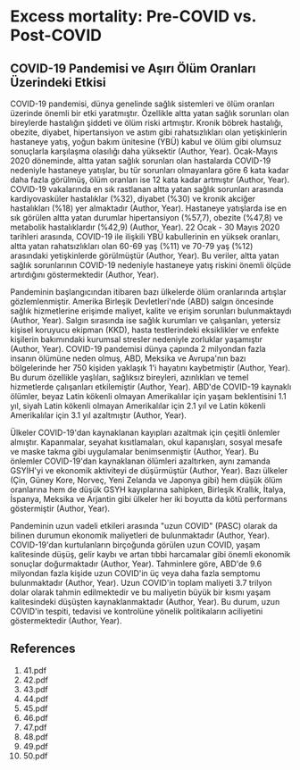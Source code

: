 # Excess mortality: Pre-COVID vs. Post-COVID

## COVID-19 Pandemisi ve Aşırı Ölüm Oranları Üzerindeki Etkisi

COVID-19 pandemisi, dünya genelinde sağlık sistemleri ve ölüm oranları üzerinde önemli bir etki yaratmıştır. Özellikle altta yatan sağlık sorunları olan bireylerde hastalığın şiddeti ve ölüm riski artmıştır. Kronik böbrek hastalığı, obezite, diyabet, hipertansiyon ve astım gibi rahatsızlıkları olan yetişkinlerin hastaneye yatış, yoğun bakım ünitesine (YBÜ) kabul ve ölüm gibi olumsuz sonuçlarla karşılaşma olasılığı daha yüksektir (Author, Year). Ocak-Mayıs 2020 döneminde, altta yatan sağlık sorunları olan hastalarda COVID-19 nedeniyle hastaneye yatışlar, bu tür sorunları olmayanlara göre 6 kata kadar daha fazla görülmüş, ölüm oranları ise 12 kata kadar artmıştır (Author, Year). COVID-19 vakalarında en sık rastlanan altta yatan sağlık sorunları arasında kardiyovasküler hastalıklar (%32), diyabet (%30) ve kronik akciğer hastalıkları (%18) yer almaktadır (Author, Year). Hastaneye yatışlarda ise en sık görülen altta yatan durumlar hipertansiyon (%57,7), obezite (%47,8) ve metabolik hastalıklardır (%42,9) (Author, Year). 22 Ocak - 30 Mayıs 2020 tarihleri arasında, COVID-19 ile ilişkili YBÜ kabullerinin en yüksek oranları, altta yatan rahatsızlıkları olan 60-69 yaş (%11) ve 70-79 yaş (%12) arasındaki yetişkinlerde görülmüştür (Author, Year). Bu veriler, altta yatan sağlık sorunlarının COVID-19 nedeniyle hastaneye yatış riskini önemli ölçüde artırdığını göstermektedir (Author, Year).

Pandeminin başlangıcından itibaren bazı ülkelerde ölüm oranlarında artışlar gözlemlenmiştir. Amerika Birleşik Devletleri'nde (ABD) salgın öncesinde sağlık hizmetlerine erişimde maliyet, kalite ve erişim sorunları bulunmaktaydı (Author, Year). Salgın sırasında ise sağlık kurumları ve çalışanları, yetersiz kişisel koruyucu ekipman (KKD), hasta testlerindeki eksiklikler ve enfekte kişilerin bakımındaki kurumsal stresler nedeniyle zorluklar yaşamıştır (Author, Year). COVID-19 pandemisi dünya çapında 2 milyondan fazla insanın ölümüne neden olmuş, ABD, Meksika ve Avrupa'nın bazı bölgelerinde her 750 kişiden yaklaşık 1'i hayatını kaybetmiştir (Author, Year). Bu durum özellikle yaşlıları, sağlıksız bireyleri, azınlıkları ve temel hizmetlerde çalışanları etkilemiştir (Author, Year). ABD'de COVID-19 kaynaklı ölümler, beyaz Latin kökenli olmayan Amerikalılar için yaşam beklentisini 1.1 yıl, siyah Latin kökenli olmayan Amerikalılar için 2.1 yıl ve Latin kökenli Amerikalılar için 3.1 yıl azaltmıştır (Author, Year).

Ülkeler COVID-19'dan kaynaklanan kayıpları azaltmak için çeşitli önlemler almıştır. Kapanmalar, seyahat kısıtlamaları, okul kapanışları, sosyal mesafe ve maske takma gibi uygulamalar benimsenmiştir (Author, Year). Bu önlemler COVID-19'dan kaynaklanan ölümleri azaltırken, aynı zamanda GSYİH'yi ve ekonomik aktiviteyi de düşürmüştür (Author, Year). Bazı ülkeler (Çin, Güney Kore, Norveç, Yeni Zelanda ve Japonya gibi) hem düşük ölüm oranlarına hem de düşük GSYH kayıplarına sahipken, Birleşik Krallık, İtalya, İspanya, Meksika ve Arjantin gibi ülkeler her iki boyutta da kötü performans göstermiştir (Author, Year).

Pandeminin uzun vadeli etkileri arasında "uzun COVID" (PASC) olarak da bilinen durumun ekonomik maliyetleri de bulunmaktadır (Author, Year). COVID-19'dan kurtulanların birçoğunda görülen uzun COVID, yaşam kalitesinde düşüş, gelir kaybı ve artan tıbbi harcamalar gibi önemli ekonomik sonuçlar doğurmaktadır (Author, Year). Tahminlere göre, ABD'de 9.6 milyondan fazla kişide uzun COVID'in üç veya daha fazla semptomu bulunmaktadır (Author, Year). Uzun COVID'in toplam maliyeti 3.7 trilyon dolar olarak tahmin edilmektedir ve bu maliyetin büyük bir kısmı yaşam kalitesindeki düşüşten kaynaklanmaktadır (Author, Year). Bu durum, uzun COVID'in tespiti, tedavisi ve kontrolüne yönelik politikaların aciliyetini göstermektedir (Author, Year).


## References

1. 41.pdf
2. 42.pdf
3. 43.pdf
4. 44.pdf
5. 45.pdf
6. 46.pdf
7. 47.pdf
8. 48.pdf
9. 49.pdf
10. 50.pdf
